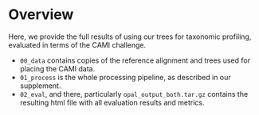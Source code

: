 Overview
==================

Here, we provide the full results of using our trees for taxonomic profiling,
evaluated in terms of the CAMI challenge.

 * `00_data` contains copies of the reference alignment and trees used for placing the CAMI data.
 * `01_process` is the whole processing pipeline, as described in our supplement.
 * `02_eval`, and there, particularly `opal_output_both.tar.gz` contains the resulting html file with all evaluation results and metrics.



